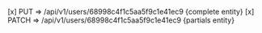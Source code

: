 [x] PUT => /api/v1/users/68998c4f1c5aa5f9c1e41ec9 {complete entity}
[x] PATCH => /api/v1/users/68998c4f1c5aa5f9c1e41ec9 {partials entity}